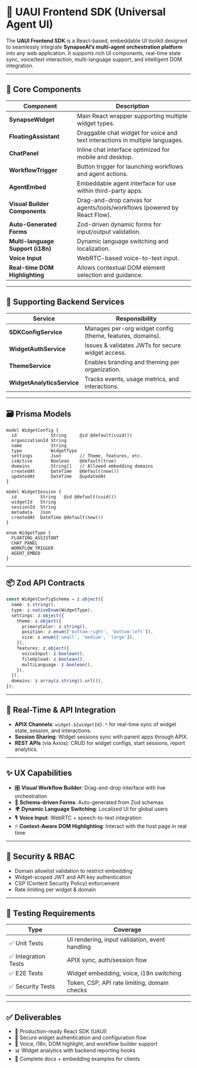 
# 🧩 UAUI Frontend SDK (Universal Agent UI)

The **UAUI Frontend SDK** is a React-based, embeddable UI toolkit designed to seamlessly integrate **SynapseAI’s multi-agent orchestration platform** into any web application. It supports rich UI components, real-time state sync, voice/text interaction, multi-language support, and intelligent DOM integration.

---

## 🧱 Core Components

| Component | Description |
|-----------|-------------|
| **SynapseWidget** | Main React wrapper supporting multiple widget types. |
| **FloatingAssistant** | Draggable chat widget for voice and text interactions in multiple languages. |
| **ChatPanel** | Inline chat interface optimized for mobile and desktop. |
| **WorkflowTrigger** | Button trigger for launching workflows and agent actions. |
| **AgentEmbed** | Embeddable agent interface for use within third-party apps. |
| **Visual Builder Components** | Drag-and-drop canvas for agents/tools/workflows (powered by React Flow). |
| **Auto-Generated Forms** | Zod-driven dynamic forms for input/output validation. |
| **Multi-language Support (i18n)** | Dynamic language switching and localization. |
| **Voice Input** | WebRTC-based voice-to-text input. |
| **Real-time DOM Highlighting** | Allows contextual DOM element selection and guidance. |

---

## 🧠 Supporting Backend Services

| Service | Responsibility |
|---------|----------------|
| **SDKConfigService** | Manages per-org widget config (theme, features, domains). |
| **WidgetAuthService** | Issues & validates JWTs for secure widget access. |
| **ThemeService** | Enables branding and theming per organization. |
| **WidgetAnalyticsService** | Tracks events, usage metrics, and interactions. |

---

## 🗃️ Prisma Models

```prisma
model WidgetConfig {
  id             String     @id @default(cuid())
  organizationId String
  name           String
  type           WidgetType
  settings       Json       // Theme, features, etc.
  isActive       Boolean    @default(true)
  domains        String[]   // Allowed embedding domains
  createdAt      DateTime   @default(now())
  updatedAt      DateTime   @updatedAt
}

model WidgetSession {
  id         String   @id @default(cuid())
  widgetId   String
  sessionId  String
  metadata   Json
  createdAt  DateTime @default(now())
}

enum WidgetType {
  FLOATING_ASSISTANT
  CHAT_PANEL
  WORKFLOW_TRIGGER
  AGENT_EMBED
}
```

---

## 📦 Zod API Contracts

```ts
const WidgetConfigSchema = z.object({
  name: z.string(),
  type: z.nativeEnum(WidgetType),
  settings: z.object({
    theme: z.object({
      primaryColor: z.string(),
      position: z.enum(['bottom-right', 'bottom-left']),
      size: z.enum(['small', 'medium', 'large']),
    }),
    features: z.object({
      voiceInput: z.boolean(),
      fileUpload: z.boolean(),
      multiLanguage: z.boolean(),
    }),
  }),
  domains: z.array(z.string().url()),
});
```

---

## 🔁 Real-Time & API Integration

- **APIX Channels**: `widget.${widgetId}.*` for real-time sync of widget state, session, and interactions.
- **Session Sharing**: Widget sessions sync with parent apps through APIX.
- **REST APIs** (via Axios): CRUD for widget configs, start sessions, report analytics.

---

## ✨ UX Capabilities

- 🎛️ **Visual Workflow Builder**: Drag-and-drop interface with live orchestration
- 🧾 **Schema-driven Forms**: Auto-generated from Zod schemas
- 🌍 **Dynamic Language Switching**: Localized UI for global users
- 🎙 **Voice Input**: WebRTC + speech-to-text integration
- 🖱 **Context-Aware DOM Highlighting**: Interact with the host page in real time

---

## 🔐 Security & RBAC

- Domain allowlist validation to restrict embedding
- Widget-scoped JWT and API key authentication
- CSP (Content Security Policy) enforcement
- Rate limiting per widget & domain

---

## 🧪 Testing Requirements

| Type | Coverage |
|------|----------|
| ✅ Unit Tests | UI rendering, input validation, event handling |
| ✅ Integration Tests | APIX sync, auth/session flow |
| ✅ E2E Tests | Widget embedding, voice, i18n switching |
| ✅ Security Tests | Token, CSP, API rate limiting, domain checks |

---

## ✅ Deliverables

- 🧩 Production-ready React SDK (UAUI)
- 🔐 Secure widget authentication and configuration flow
- 🧠 Voice, i18n, DOM highlight, and workflow builder support
- 📊 Widget analytics with backend reporting hooks
- 📘 Complete docs + embedding examples for clients

